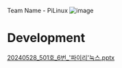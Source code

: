 Team Name - PiLinux
![image](https://github.com/PiLinux-HY/Development/assets/138097446/86b1e721-9626-44a0-b1a9-f5a8ab971f9e)


# Development
[20240528_501호_6번_'파이리'눅스.pptx](https://github.com/PiLinux-HY/Development/files/15486269/20240528_501._6._.pptx)
